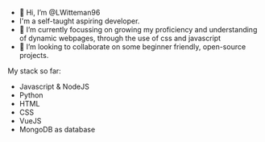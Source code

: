 - 👋 Hi, I’m @LWitteman96
- I'm a self-taught aspiring developer.
- 🌱 I’m currently focussing on growing my proficiency and understanding of dynamic webpages, through the use of css and javascript
- 💞️ I’m looking to collaborate on some beginner friendly, open-source projects.

My stack so far:
- Javascript & NodeJS
- Python
- HTML
- CSS
- VueJS
- MongoDB as database

<!---
LWitteman96/LWitteman96 is a ✨ special ✨ repository because its `README.md` (this file) appears on your GitHub profile.
You can click the Preview link to take a look at your changes.
--->

